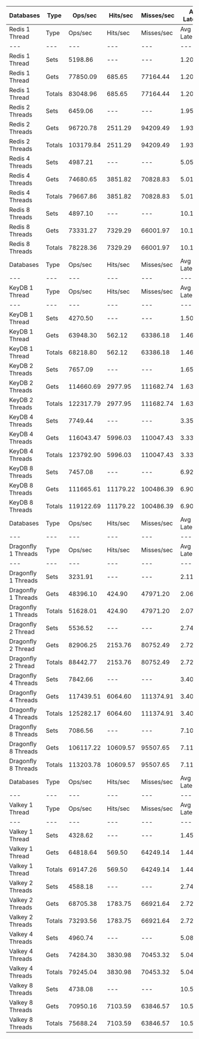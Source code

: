 | Databases | Type | Ops/sec | Hits/sec | Misses/sec | Avg Latency | p50 Latency | p99 Latency | p99.9 Latency | KB/sec |
| --- | --- | --- | --- | --- | --- | --- | --- | --- | --- |
| Redis 1 Thread | Type | Ops/sec | Hits/sec | Misses/sec | Avg Latency | p50 Latency | p99 Latency | p99.9 Latency | KB/sec |
| --- | --- | --- | --- | --- | --- | --- | --- | --- | --- |
Redis 1 Thread | Sets | 5198.86 | --- | --- | 1.20656 | 1.20700 | 2.25500 | 4.86300 | 2842.32 |
Redis 1 Thread | Gets | 77850.09 | 685.65 | 77164.44 | 1.20384 | 1.20700 | 2.25500 | 5.08700 | 3373.77 |
Redis 1 Thread | Totals | 83048.96 | 685.65 | 77164.44 | 1.20401 | 1.20700 | 2.25500 | 5.08700 | 6216.09 |
Redis 2 Threads | Sets | 6459.06 | --- | --- | 1.95169 | 1.92700 | 2.78300 | 10.55900 | 3531.30 |
Redis 2 Threads | Gets | 96720.78 | 2511.29 | 94209.49 | 1.93661 | 1.91900 | 2.70300 | 9.59900 | 5026.18 |
Redis 2 Threads | Totals | 103179.84 | 2511.29 | 94209.49 | 1.93756 | 1.91900 | 2.71900 | 9.66300 | 8557.47 |
Redis 4 Threads | Sets | 4987.21 | --- | --- | 5.05438 | 5.02300 | 8.70300 | 16.51100 | 2726.61 |
Redis 4 Threads | Gets | 74680.65 | 3851.82 | 70828.83 | 5.01477 | 4.95900 | 8.44700 | 16.63900 | 4842.85 |
Redis 4 Threads | Totals | 79667.86 | 3851.82 | 70828.83 | 5.01725 | 4.99100 | 8.44700 | 16.63900 | 7569.46 |
Redis 8 Threads | Sets | 4897.10 | --- | --- | 10.14639 | 9.98300 | 19.71100 | 42.75100 | 2677.34 |
Redis 8 Threads | Gets | 73331.27 | 7329.29 | 66001.97 | 10.18035 | 9.98300 | 21.11900 | 45.31100 | 6539.27 |
Redis 8 Threads | Totals | 78228.36 | 7329.29 | 66001.97 | 10.17822 | 9.98300 | 21.11900 | 45.05500 | 9216.62 |
| Databases | Type | Ops/sec | Hits/sec | Misses/sec | Avg Latency | p50 Latency | p99 Latency | p99.9 Latency | KB/sec |
| --- | --- | --- | --- | --- | --- | --- | --- | --- | --- |
| KeyDB 1 Thread | Type | Ops/sec | Hits/sec | Misses/sec | Avg Latency | p50 Latency | p99 Latency | p99.9 Latency | KB/sec |
| --- | --- | --- | --- | --- | --- | --- | --- | --- | --- |
KeyDB 1 Thread | Sets | 4270.50 | --- | --- | 1.50283 | 1.46300 | 2.36700 | 10.94300 | 2334.76 |
KeyDB 1 Thread | Gets | 63948.30 | 562.12 | 63386.18 | 1.46316 | 1.45500 | 2.28700 | 5.85500 | 2770.77 |
KeyDB 1 Thread | Totals | 68218.80 | 562.12 | 63386.18 | 1.46565 | 1.45500 | 2.30300 | 6.39900 | 5105.53 |
KeyDB 2 Threads | Sets | 7657.09 | --- | --- | 1.65749 | 1.51900 | 4.35100 | 10.17500 | 4186.29 |
KeyDB 2 Threads | Gets | 114660.69 | 2977.95 | 111682.74 | 1.63257 | 1.51100 | 3.83900 | 9.98300 | 5958.87 |
KeyDB 2 Threads | Totals | 122317.79 | 2977.95 | 111682.74 | 1.63413 | 1.51100 | 3.85500 | 10.04700 | 10145.16 |
KeyDB 4 Threads | Sets | 7749.44 | --- | --- | 3.35102 | 3.21500 | 7.74300 | 16.31900 | 4236.78 |
KeyDB 4 Threads | Gets | 116043.47 | 5996.03 | 110047.43 | 3.33653 | 3.19900 | 7.61500 | 16.19100 | 7530.57 |
KeyDB 4 Threads | Totals | 123792.90 | 5996.03 | 110047.43 | 3.33744 | 3.19900 | 7.61500 | 16.19100 | 11767.35 |
KeyDB 8 Threads | Sets | 7457.08 | --- | --- | 6.92508 | 6.52700 | 17.91900 | 50.43100 | 4076.94 |
KeyDB 8 Threads | Gets | 111665.61 | 11179.22 | 100486.39 | 6.90824 | 6.52700 | 17.40700 | 50.17500 | 9967.02 |
KeyDB 8 Threads | Totals | 119122.69 | 11179.22 | 100486.39 | 6.90929 | 6.52700 | 17.40700 | 50.17500 | 14043.96 |
| Databases | Type | Ops/sec | Hits/sec | Misses/sec | Avg Latency | p50 Latency | p99 Latency | p99.9 Latency | KB/sec |
| --- | --- | --- | --- | --- | --- | --- | --- | --- | --- |
| Dragonfly 1 Threads | Type | Ops/sec | Hits/sec | Misses/sec | Avg Latency | p50 Latency | p99 Latency | p99.9 Latency | KB/sec |
| --- | --- | --- | --- | --- | --- | --- | --- | --- | --- |
Dragonfly 1 Threads | Sets | 3231.91 | --- | --- | 2.11767 | 1.83100 | 4.63900 | 19.19900 | 1766.95 |
Dragonfly 1 Threads | Gets | 48396.10 | 424.90 | 47971.20 | 2.06944 | 1.82300 | 4.54300 | 8.25500 | 2096.66 |
Dragonfly 1 Threads | Totals | 51628.01 | 424.90 | 47971.20 | 2.07246 | 1.82300 | 4.54300 | 8.51100 | 3863.60 |
Dragonfly 2 Thread | Sets | 5536.52 | --- | --- | 2.74976 | 2.65500 | 7.87100 | 15.80700 | 3026.92 |
Dragonfly 2 Thread | Gets | 82906.25 | 2153.76 | 80752.49 | 2.72330 | 2.67100 | 7.35900 | 14.01500 | 4308.87 |
Dragonfly 2 Thread | Totals | 88442.77 | 2153.76 | 80752.49 | 2.72496 | 2.67100 | 7.39100 | 14.27100 | 7335.80 |
Dragonfly 4 Threads | Sets | 7842.66 | --- | --- | 3.40760 | 3.51900 | 8.51100 | 17.02300 | 4287.75 |
Dragonfly 4 Threads | Gets | 117439.51 | 6064.60 | 111374.91 | 3.40199 | 3.51900 | 8.31900 | 17.66300 | 7619.37 |
Dragonfly 4 Threads | Totals | 125282.17 | 6064.60 | 111374.91 | 3.40234 | 3.51900 | 8.31900 | 17.53500 | 11907.12 |
Dragonfly 8 Threads | Sets | 7086.56 | --- | --- | 7.10655 | 6.75100 | 22.14300 | 59.64700 | 3874.37 |
Dragonfly 8 Threads | Gets | 106117.22 | 10609.57 | 95507.65 | 7.11053 | 6.75100 | 22.52700 | 59.90300 | 9464.65 |
Dragonfly 8 Threads | Totals | 113203.78 | 10609.57 | 95507.65 | 7.11028 | 6.75100 | 22.52700 | 59.90300 | 13339.02 |
| Databases | Type | Ops/sec | Hits/sec | Misses/sec | Avg Latency | p50 Latency | p99 Latency | p99.9 Latency | KB/sec |
| --- | --- | --- | --- | --- | --- | --- | --- | --- | --- |
| Valkey 1 Thread | Type | Ops/sec | Hits/sec | Misses/sec | Avg Latency | p50 Latency | p99 Latency | p99.9 Latency | KB/sec |
| --- | --- | --- | --- | --- | --- | --- | --- | --- | --- |
Valkey 1 Thread | Sets | 4328.62 | --- | --- | 1.45633 | 1.44700 | 2.31900 | 6.11100 | 2366.54 |
Valkey 1 Thread | Gets | 64818.64 | 569.50 | 64249.14 | 1.44517 | 1.44700 | 2.23900 | 7.16700 | 2808.34 |
Valkey 1 Thread | Totals | 69147.26 | 569.50 | 64249.14 | 1.44587 | 1.44700 | 2.25500 | 7.10300 | 5174.87 |
Valkey 2 Threads | Sets | 4588.18 | --- | --- | 2.74640 | 2.51100 | 6.87900 | 12.15900 | 2508.45 |
Valkey 2 Threads | Gets | 68705.38 | 1783.75 | 66921.64 | 2.72846 | 2.51100 | 6.49500 | 12.03100 | 3570.26 |
Valkey 2 Threads | Totals | 73293.56 | 1783.75 | 66921.64 | 2.72958 | 2.51100 | 6.49500 | 12.03100 | 6078.71 |
Valkey 4 Threads | Sets | 4960.74 | --- | --- | 5.08318 | 5.02300 | 7.42300 | 17.40700 | 2712.14 |
Valkey 4 Threads | Gets | 74284.30 | 3830.98 | 70453.32 | 5.04732 | 5.02300 | 6.71900 | 17.91900 | 4816.95 |
Valkey 4 Threads | Totals | 79245.04 | 3830.98 | 70453.32 | 5.04956 | 5.02300 | 6.78300 | 17.79100 | 7529.09 |
Valkey 8 Threads | Sets | 4738.08 | --- | --- | 10.54158 | 10.23900 | 24.44700 | 46.84700 | 2590.41 |
Valkey 8 Threads | Gets | 70950.16 | 7103.59 | 63846.57 | 10.53480 | 10.23900 | 25.47100 | 47.61500 | 6333.12 |
Valkey 8 Threads | Totals | 75688.24 | 7103.59 | 63846.57 | 10.53523 | 10.23900 | 25.47100 | 47.61500 | 8923.52 |
